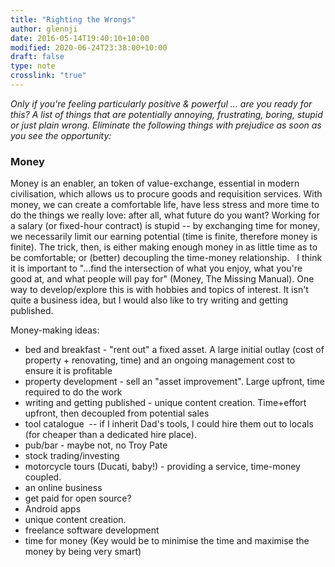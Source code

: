 ```yaml
---
title: "Righting the Wrongs"
author: glennji
date: 2016-05-14T19:40:10+10:00
modified: 2020-06-24T23:38:00+10:00
draft: false
type: note
crosslink: "true"
---
```

_Only if you're feeling particularly positive & powerful ... are you ready for this? A list of things that are 
potentially annoying, frustrating, boring, stupid or just plain wrong. Eliminate the following things with prejudice as
soon as you see the opportunity:_

### Money
Money is an enabler, an token of value-exchange, essential in modern civilisation, which allows us to procure goods and requisition services. With money, we can create a comfortable life, have less stress and more time to do the things we really love: after all, what future do you want? Working for a salary (or fixed-hour contract) is stupid -- by exchanging time for money, we necessarily limit our earning potential (time is finite, therefore money is finite). The trick, then, is either making enough money in as little time as to be comfortable; or (better) decoupling the time-money relationship.   I think it is important to "...find the intersection of what you enjoy, what you're good at, and what people will pay for" (Money, The Missing Manual). One way to develop/explore this is with hobbies and topics of interest. It isn't quite a business idea, but I would also like to try writing and getting published.

Money-making ideas:
 - bed and breakfast - "rent out" a fixed asset. A large initial outlay (cost of property + renovating, time) and an ongoing management cost to ensure it is profitable
 - property development - sell an "asset improvement". Large upfront, time required to do the work
 - writing and getting published - unique content creation. Time+effort upfront, then decoupled from potential sales
 - tool catalogue  -- if I inherit Dad's tools, I could hire them out to locals (for cheaper than a dedicated hire place).
 - pub/bar - maybe not, no Troy Pate
 - stock trading/investing
 - motorcycle tours (Ducati, baby!) - providing a service, time-money coupled.
 - an online business
 - get paid for open source?
 - Android apps
 - unique content creation.
 - freelance software development
 - time for money (Key would be to minimise the time and maximise the money by being very smart)


